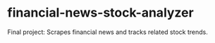 # financial-news-stock-analyzer
Final project: Scrapes financial news and tracks related stock trends.
